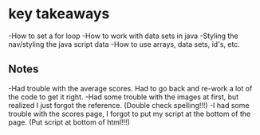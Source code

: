 # key takeaways

-How to set a for loop
-How to work with data sets in java
-Styling the nav/styling the java script data
-How to use arrays, data sets, id's, etc.

## Notes

-Had trouble with the average scores. Had to go back and re-work a lot of the code to get it right.
-Had some trouble with the images at first, but realized I just forgot the reference. (Double check spelling!!!)
-I had some trouble with the scores page, I forgot to put my script at the bottom of the page. (Put script at bottom of html!!!)
